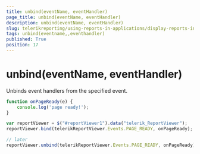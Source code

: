 ```yaml
---
title: unbind(eventName, eventHandler)
page_title: unbind(eventName, eventHandler) 
description: unbind(eventName, eventHandler)
slug: telerikreporting/using-reports-in-applications/display-reports-in-applications/web-application/html5-report-viewer/api-reference/reportviewer/methods/unbind(eventname,-eventhandler)
tags: unbind(eventname,,eventhandler)
published: True
position: 17
---
```


# unbind(eventName, eventHandler)

Unbinds event handlers from the specified event. 

````JavaScript
function onPageReady(e) {
	console.log('page ready!');
}

var reportViewer = $("#reportViewer1").data("telerik_ReportViewer");
reportViewer.bind(telerikReportViewer.Events.PAGE_READY, onPageReady);

// later
reportViewer.unbind(telerikReportViewer.Events.PAGE_READY, onPageReady);
````

